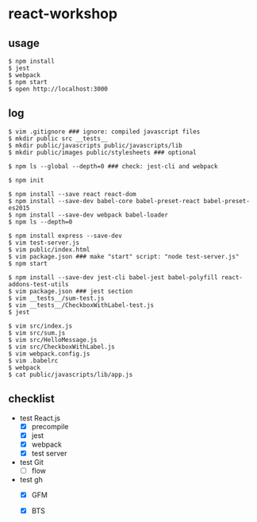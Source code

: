 # react-workshop

## usage
```console
$ npm install
$ jest
$ webpack
$ npm start
$ open http://localhost:3000
```

## log
```console
$ vim .gitignore ### ignore: compiled javascript files
$ mkdir public src __tests__
$ mkdir public/javascripts public/javascripts/lib
$ mkdir public/images public/stylesheets ### optional

$ npm ls --global --depth=0 ### check: jest-cli and webpack

$ npm init

$ npm install --save react react-dom
$ npm install --save-dev babel-core babel-preset-react babel-preset-es2015
$ npm install --save-dev webpack babel-loader
$ npm ls --depth=0

$ npm install express --save-dev
$ vim test-server.js
$ vim public/index.html
$ vim package.json ### make "start" script: "node test-server.js"
$ npm start

$ npm install --save-dev jest-cli babel-jest babel-polyfill react-addons-test-utils
$ vim package.json ### jest section
$ vim __tests__/sum-test.js
$ vim __tests__/CheckboxWithLabel-test.js
$ jest

$ vim src/index.js
$ vim src/sum.js
$ vim src/HelloMessage.js
$ vim src/CheckboxWithLabel.js
$ vim webpack.config.js
$ vim .babelrc
$ webpack
$ cat public/javascripts/lib/app.js
```

## checklist
* test React.js
    - [x] precompile
    - [x] jest
    - [x] webpack
    - [x] test server

* test Git
    - [ ] flow

* test gh
    - [x] GFM
    - [x] BTS


